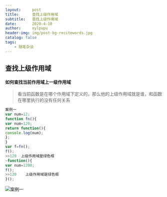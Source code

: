 ```yaml
---
layout:     post
title:      查找上级作用域
subtitle:   查找上级作用域
date:       2020-4-10
author:     nylpupu
header-img: img/post-bg-recitewords.jpg
catalog: false
tags:
    - 随笔杂谈
---
```


## 查找上级作用域

#### 如何查找当前作用域上一级作用域

>看当前函数是在哪个作用域下定义的，那么他的上级作用域就是谁，和函数在哪里执行的没有任何关系

```javascript
案例一
var num=12;
function fn(){
var num=120;
return function(){
console.log(num);
};
}
var f=fn();
f();
>>120  上级作用域是绿色框
~function(){
var num=1200;
f();
>>120    上级作用域是绿色框
}();
```
![案例一](https://img-blog.csdnimg.cn/20200412020401654.jpg?x-oss-process=image/watermark,type_ZmFuZ3poZW5naGVpdGk,shadow_10,text_aHR0cHM6Ly9ibG9nLmNzZG4ubmV0L3lpbGluZ3B1cHU=,size_16,color_FFFFFF,t_70)
